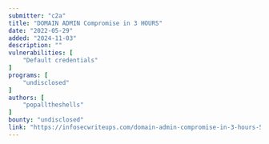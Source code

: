 ```yaml
---
submitter: "c2a"
title: "DOMAIN ADMIN Compromise in 3 HOURS"
date: "2022-05-29"
added: "2024-11-03"
description: ""
vulnerabilities: [
    "Default credentials"
]
programs: [
    "undisclosed"
]
authors: [
    "popalltheshells"
]
bounty: "undisclosed"
link: "https://infosecwriteups.com/domain-admin-compromise-in-3-hours-5778902604c9"
---
```




